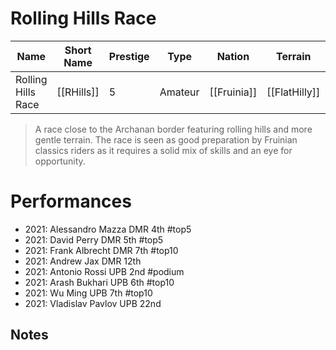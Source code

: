 # Rolling Hills Race

| Name | Short Name | Prestige | Type | Nation | Terrain | Length |
|-----|------|------|-----|----|-----|-----|
| Rolling Hills Race | [[RHills]] | 5 | Amateur | [[Fruinia]] | [[FlatHilly]] | |

> A race close to the Archanan border featuring rolling hills and more gentle terrain. The race is seen as good preparation by Fruinian classics riders as it requires a solid mix of skills and an eye for opportunity.

# Performances

* 2021: Alessandro Mazza DMR 4th #top5
* 2021: David Perry DMR 5th #top5 
* 2021: Frank Albrecht DMR 7th #top10 
* 2021: Andrew Jax DMR 12th
* 2021: Antonio Rossi UPB 2nd #podium 
* 2021: Arash Bukhari UPB 6th #top10 
* 2021: Wu Ming UPB 7th #top10 
* 2021: Vladislav Pavlov UPB 22nd

## Notes